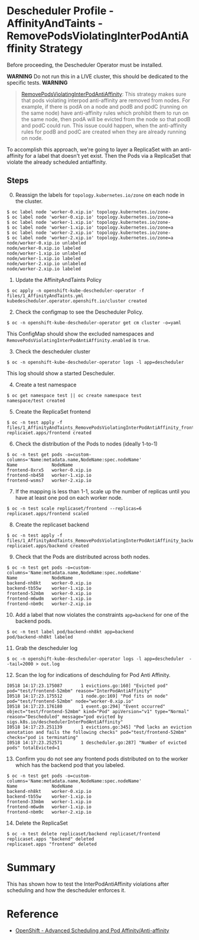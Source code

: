 # Descheduler Profile - AffinityAndTaints - RemovePodsViolatingInterPodAntiAffinity Strategy

Before proceeding, the Descheduler Operator must be installed.

**WARNING**
Do not run this in a LIVE cluster, this should be dedicated to the specific tests.
**WARNING**

> [RemovePodsViolatingInterPodAntiAffinity](https://github.com/kubernetes-sigs/descheduler/tree/master#removepodsviolatinginterpodantiaffinity): This strategy makes sure that pods violating interpod anti-affinity are removed from nodes. For example, if there is podA on a node and podB and podC (running on the same node) have anti-affinity rules which prohibit them to run on the same node, then podA will be evicted from the node so that podB and podC could run. This issue could happen, when the anti-affinity rules for podB and podC are created when they are already running on node.

To accomplish this approach, we're going to layer a ReplicaSet with an anti-affinity for a label that doesn't yet exist. Then the Pods via a ReplicaSet that violate the already scheduled antiaffinity. 

## Steps

0. Reassign the labels for `topology.kubernetes.io/zone` on each node in the cluster.

```
$ oc label node 'worker-0.xip.io' topology.kubernetes.io/zone-
$ oc label node 'worker-0.xip.io' topology.kubernetes.io/zone=a
$ oc label node 'worker-1.xip.io' topology.kubernetes.io/zone-
$ oc label node 'worker-1.xip.io' topology.kubernetes.io/zone=a
$ oc label node 'worker-2.xip.io' topology.kubernetes.io/zone-
$ oc label node 'worker-2.xip.io' topology.kubernetes.io/zone=a
node/worker-0.xip.io unlabeled
node/worker-0.xip.io labeled
node/worker-1.xip.io unlabeled
node/worker-1.xip.io labeled
node/worker-2.xip.io unlabeled
node/worker-2.xip.io labeled
```

1. Update the AffinityAndTaints Policy

```
$ oc apply -n openshift-kube-descheduler-operator -f files/1_AffinityAndTaints.yml
kubedescheduler.operator.openshift.io/cluster created
```

2. Check the configmap to see the Descheduler Policy. 

```
$ oc -n openshift-kube-descheduler-operator get cm cluster -o=yaml
```

This ConfigMap should show the excluded namespaces and `RemovePodsViolatingInterPodAntiAffinity.enabled` is `true`.

3. Check the descheduler cluster 

```
$ oc -n openshift-kube-descheduler-operator logs -l app=descheduler 
```

This log should show a started Descheduler.

4. Create a test namespace

```
$ oc get namespace test || oc create namespace test
namespace/test created
```

5. Create the ReplicaSet frontend

```
$ oc -n test apply -f files/1_AffinityAndTaints_RemovePodsViolatingInterPodAntiAffinity_frontend.yml
replicaset.apps/frontend created
```

6. Check the distribution of the Pods to nodes (ideally 1-to-1)

```
$ oc -n test get pods -o=custom-columns='Name:metadata.name,NodeName:spec.nodeName'
Name             NodeName
frontend-8xrx5   worker-0.xip.io
frontend-nb458   worker-1.xip.io
frontend-wsms7   worker-2.xip.io
```

7. If the mapping is less than 1-1, scale up the number of replicas until you have at least one pod on each worker node.

```
$ oc -n test scale replicaset/frontend --replicas=6
replicaset.apps/frontend scaled
```

8. Create the replicaset backend

```
$ oc -n test apply -f files/1_AffinityAndTaints_RemovePodsViolatingInterPodAntiAffinity_backend.yml
replicaset.apps/backend created
```

9. Check that the Pods are distributed across both nodes.

```
$ oc -n test get pods -o=custom-columns='Name:metadata.name,NodeName:spec.nodeName'
Name             NodeName
backend-nh8kt    worker-0.xip.io
backend-tb55w    worker-1.xip.io
frontend-52mbm   worker-0.xip.io
frontend-m6wdm   worker-1.xip.io
frontend-nbm9c   worker-2.xip.io
```

10. Add a label that now violates the constraints `app=backend` for one of the backend pods.

```
$ oc -n test label pod/backend-nh8kt app=backend
pod/backend-nh8kt labeled
```

11. Grab the descheduler log 

```
$ oc -n openshift-kube-descheduler-operator logs -l app=descheduler  --tail=2000 > out.log 
```

12. Scan the log for indications of deschduling for Pod Anti Affinity.

```
I0518 14:17:23.175087       1 evictions.go:160] "Evicted pod" pod="test/frontend-52mbm" reason="InterPodAntiAffinity"
I0518 14:17:23.175512       1 node.go:169] "Pod fits on node" pod="test/frontend-52mbm" node="worker-0.xip.io"
I0518 14:17:23.176180       1 event.go:294] "Event occurred" object="test/frontend-52mbm" kind="Pod" apiVersion="v1" type="Normal" reason="Descheduled" message="pod evicted by sigs.k8s.io/deschedulerInterPodAntiAffinity"
I0518 14:17:23.251139       1 evictions.go:345] "Pod lacks an eviction annotation and fails the following checks" pod="test/frontend-52mbm" checks="pod is terminating"
I0518 14:17:23.252571       1 descheduler.go:287] "Number of evicted pods" totalEvicted=1
```

13. Confirm you do not see any frontend pods distributed on to the worker which has the backend pod that you labeled. 

```
$ oc -n test get pods -o=custom-columns='Name:metadata.name,NodeName:spec.nodeName'
Name             NodeName
backend-nh8kt    worker-0.xip.io
backend-tb55w    worker-1.xip.io
frontend-33mbm   worker-1.xip.io
frontend-m6wdm   worker-1.xip.io
frontend-nbm9c   worker-2.xip.io
```

14. Delete the ReplicaSet

```
$ oc -n test delete replicaset/backend replicaset/frontend
replicaset.apps "backend" deleted
replicaset.apps "frontend" deleted
```

# Summary 
This has shown how to test the InterPodAntiAffinity violations after scheduling and how the descheduler enforces it.

# Reference

- [OpenShift - Advanced Scheduling and Pod Affinity/Anti-affinity](https://docs.openshift.com/container-platform/3.11/admin_guide/scheduling/pod_affinity.html)
